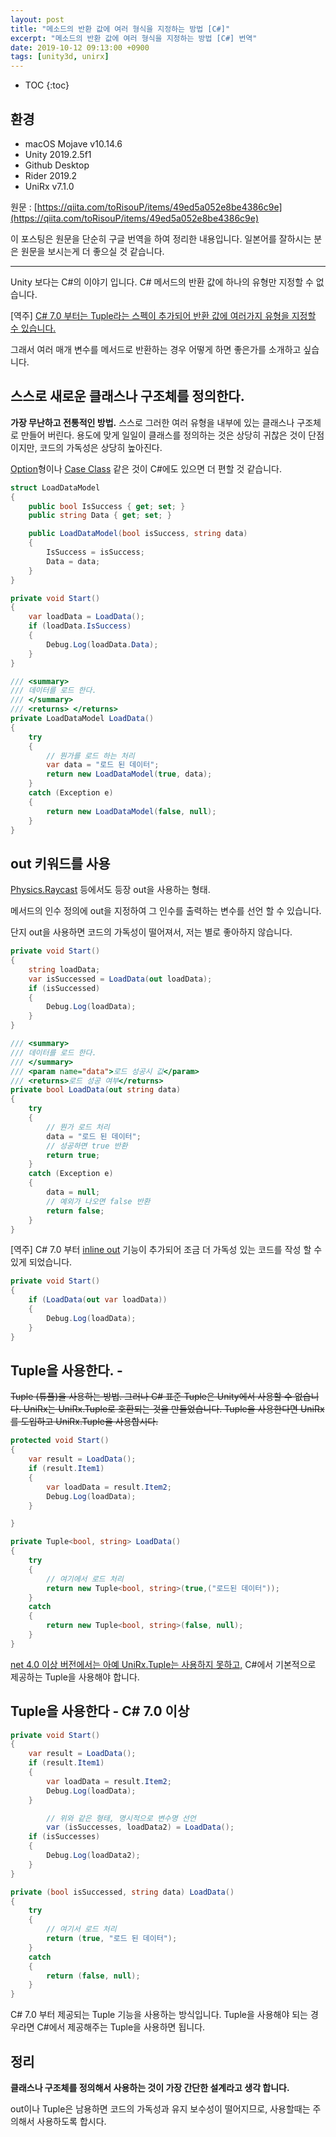 ```yaml
---
layout: post
title: "메소드의 반환 값에 여러 형식을 지정하는 방법 [C#]"
excerpt: "메소드의 반환 값에 여러 형식을 지정하는 방법 [C#] 번역"
date: 2019-10-12 09:13:00 +0900
tags: [unity3d, unirx]
---
```

* TOC
{:toc}

## 환경

- macOS Mojave v10.14.6
- Unity 2019.2.5f1
- Github Desktop
- Rider 2019.2
- UniRx v7.1.0

원문 : [https://qiita.com/toRisouP/items/49ed5a052e8be4386c9e](https://qiita.com/toRisouP/items/49ed5a052e8be4386c9e)

이 포스팅은 원문을 단순히 구글 번역을 하여 정리한 내용입니다. 일본어를 잘하시는 분은 원문을 보시는게 더 좋으실 것 같습니다. 

---

Unity 보다는 C#의 이야기 입니다. C# 메서드의 반환 값에 하나의 유형만 지정할 수 없습니다.

[역주] [C# 7.0 부터는 Tuple라는 스펙이 추가되어 반환 값에 여러가지 유형을 지정할 수 있습니다.](https://docs.microsoft.com/ko-kr/dotnet/csharp/tuples)

그래서 여러 매개 변수를 메서드로 반환하는 경우 어떻게 하면 좋은가를 소개하고 싶습니다.

## 스스로 새로운 클래스나 구조체를 정의한다.

**가장 무난하고 전통적인 방법.** 스스로 그러한 여러 유형을 내부에 있는 클래스나 구조체로 만들어 버린다. 용도에 맞게 일일이 클래스를 정의하는 것은 상당히 귀찮은 것이 단점이지만, 코드의 가독성은 상당히 높아진다.

[Option](https://www.scala-lang.org/api/2.9.1/scala/Option.html)형이나 [Case Class](https://docs.scala-lang.org/ko/tutorials/tour/case-classes.html.html) 같은 것이 C#에도 있으면 더 편할 것 같습니다.

```cs
struct LoadDataModel
{
    public bool IsSuccess { get; set; }
    public string Data { get; set; }

    public LoadDataModel(bool isSuccess, string data)
    {
        IsSuccess = isSuccess;
        Data = data;
    }
}

private void Start()
{
    var loadData = LoadData();
    if (loadData.IsSuccess)
    {
        Debug.Log(loadData.Data);
    }
}

/// <summary>
/// 데이터를 로드 한다.
/// </summary>
/// <returns> </returns>
private LoadDataModel LoadData()
{
    try
    {
        // 뭔가를 로드 하는 처리
        var data = "로드 된 데이터";
        return new LoadDataModel(true, data);
    }
    catch (Exception e)
    {
        return new LoadDataModel(false, null);
    }
}
```

## out 키워드를 사용

[Physics.Raycast](https://docs.unity3d.com/kr/current/ScriptReference/Physics.Raycast.html) 등에서도 등장 out을 사용하는 형태.

메서드의 인수 정의에 out을 지정하여 그 인수를 출력하는 변수를 선언 할 수 있습니다.

단지 out을 사용하면 코드의 가독성이 떨어져서, 저는 별로 좋아하지 않습니다.

```cs
private void Start()
{
    string loadData;
    var isSuccessed = LoadData(out loadData);
    if (isSuccessed)
    {
        Debug.Log(loadData);
    }
}

/// <summary>
/// 데이터를 로드 한다.
/// </summary>
/// <param name="data">로드 성공시 값</param>
/// <returns>로드 성공 여부</returns>
private bool LoadData(out string data)
{
    try
    {
        // 뭔가 로드 처리
        data = "로드 된 데이터";
        // 성공하면 true 반환
        return true;
    }
    catch (Exception e)
    {
        data = null;
        // 예외가 나오면 false 반환
        return false;
    }
}
```

[역주] C# 7.0 부터 [inline out](https://docs.microsoft.com/ko-kr/dotnet/csharp/whats-new/csharp-7#out-variables) 기능이 추가되어 조금 더 가독성 있는 코드를 작성 할 수 있게 되었습니다.

```cs
private void Start()
{
    if (LoadData(out var loadData))
    {
        Debug.Log(loadData);
    }
}
```

## Tuple을 사용한다. -

~~Tuple (튜플)을 사용하는 방법. 그러나 C# 표준 Tuple은 Unity에서 사용할 수 없습니다. UniRx는 UniRx.Tuple로 호환되는 것을 만들었습니다. Tuple을 사용한다면 UniRx를 도입하고 UniRx.Tuple을 사용합시다.~~

```cs
protected void Start()
{
    var result = LoadData();
    if (result.Item1)
    {
        var loadData = result.Item2;
        Debug.Log(loadData);
    }

}

private Tuple<bool, string> LoadData()
{
    try
    {
        // 여기에서 로드 처리
        return new Tuple<bool, string>(true,("로드된 데이터"));
    }
    catch
    {
        return new Tuple<bool, string>(false, null);
    }
}
```

[net 4.0 이상 버전에서는 아예 UniRx.Tuple는 사용하지 못하고,](https://github.com/neuecc/UniRx/blob/7.1.0/Assets/Plugins/UniRx/Scripts/System/Tuple.cs#L7) C#에서 기본적으로 제공하는 Tuple을 사용해야 합니다.

## Tuple을 사용한다 - C# 7.0 이상

```cs
private void Start()
{
    var result = LoadData();
    if (result.Item1)
    {
        var loadData = result.Item2;
        Debug.Log(loadData);
    }

        // 위와 같은 형태, 명시적으로 변수명 선언
        var (isSuccesses, loadData2) = LoadData();
    if (isSuccesses)
    {
        Debug.Log(loadData2);
    }
}

private (bool isSuccessed, string data) LoadData()
{
    try 
    { 
        // 여기서 로드 처리
        return (true, "로드 된 데이터");
    } 
    catch 
    { 
        return (false, null);
    }
}
```

C# 7.0 부터 제공되는 Tuple 기능을 사용하는 방식입니다. Tuple을 사용해야 되는 경우라면 C#에서 제공해주는 Tuple을 사용하면 됩니다.

## 정리

**클래스나 구조체를 정의해서 사용하는 것이 가장 간단한 설계라고 생각 합니다.**

out이나 Tuple은 남용하면 코드의 가독성과 유지 보수성이 떨어지므로, 사용할때는 주의해서 사용하도록 합시다.